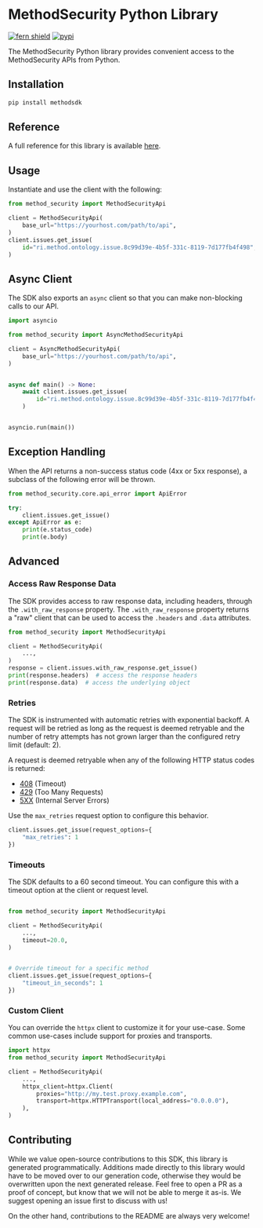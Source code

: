 # MethodSecurity Python Library

[![fern shield](https://img.shields.io/badge/%F0%9F%8C%BF-Built%20with%20Fern-brightgreen)](https://buildwithfern.com?utm_source=github&utm_medium=github&utm_campaign=readme&utm_source=https%3A%2F%2Fgithub.com%2Fmethod-security%2Fmethod-python-sdk)
[![pypi](https://img.shields.io/pypi/v/methodsdk)](https://pypi.python.org/pypi/methodsdk)

The MethodSecurity Python library provides convenient access to the MethodSecurity APIs from Python.

## Installation

```sh
pip install methodsdk
```

## Reference

A full reference for this library is available [here](https://github.com/method-security/method-python-sdk/blob/HEAD/./reference.md).

## Usage

Instantiate and use the client with the following:

```python
from method_security import MethodSecurityApi

client = MethodSecurityApi(
    base_url="https://yourhost.com/path/to/api",
)
client.issues.get_issue(
    id="ri.method.ontology.issue.8c99d39e-4b5f-331c-8119-7d177fb4f498",
)
```

## Async Client

The SDK also exports an `async` client so that you can make non-blocking calls to our API.

```python
import asyncio

from method_security import AsyncMethodSecurityApi

client = AsyncMethodSecurityApi(
    base_url="https://yourhost.com/path/to/api",
)


async def main() -> None:
    await client.issues.get_issue(
        id="ri.method.ontology.issue.8c99d39e-4b5f-331c-8119-7d177fb4f498",
    )


asyncio.run(main())
```

## Exception Handling

When the API returns a non-success status code (4xx or 5xx response), a subclass of the following error
will be thrown.

```python
from method_security.core.api_error import ApiError

try:
    client.issues.get_issue()
except ApiError as e:
    print(e.status_code)
    print(e.body)
```

## Advanced

### Access Raw Response Data

The SDK provides access to raw response data, including headers, through the `.with_raw_response` property.
The `.with_raw_response` property returns a "raw" client that can be used to access the `.headers` and `.data` attributes.

```python
from method_security import MethodSecurityApi

client = MethodSecurityApi(
    ...,
)
response = client.issues.with_raw_response.get_issue()
print(response.headers)  # access the response headers
print(response.data)  # access the underlying object
```

### Retries

The SDK is instrumented with automatic retries with exponential backoff. A request will be retried as long
as the request is deemed retryable and the number of retry attempts has not grown larger than the configured
retry limit (default: 2).

A request is deemed retryable when any of the following HTTP status codes is returned:

- [408](https://developer.mozilla.org/en-US/docs/Web/HTTP/Status/408) (Timeout)
- [429](https://developer.mozilla.org/en-US/docs/Web/HTTP/Status/429) (Too Many Requests)
- [5XX](https://developer.mozilla.org/en-US/docs/Web/HTTP/Status/500) (Internal Server Errors)

Use the `max_retries` request option to configure this behavior.

```python
client.issues.get_issue(request_options={
    "max_retries": 1
})
```

### Timeouts

The SDK defaults to a 60 second timeout. You can configure this with a timeout option at the client or request level.

```python

from method_security import MethodSecurityApi

client = MethodSecurityApi(
    ...,
    timeout=20.0,
)


# Override timeout for a specific method
client.issues.get_issue(request_options={
    "timeout_in_seconds": 1
})
```

### Custom Client

You can override the `httpx` client to customize it for your use-case. Some common use-cases include support for proxies
and transports.

```python
import httpx
from method_security import MethodSecurityApi

client = MethodSecurityApi(
    ...,
    httpx_client=httpx.Client(
        proxies="http://my.test.proxy.example.com",
        transport=httpx.HTTPTransport(local_address="0.0.0.0"),
    ),
)
```

## Contributing

While we value open-source contributions to this SDK, this library is generated programmatically.
Additions made directly to this library would have to be moved over to our generation code,
otherwise they would be overwritten upon the next generated release. Feel free to open a PR as
a proof of concept, but know that we will not be able to merge it as-is. We suggest opening
an issue first to discuss with us!

On the other hand, contributions to the README are always very welcome!
